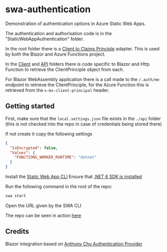 # swa-authentication

Demonstration of authentication options in Azure Static Web Apps.

The authentication and authorisation code is in the "StaticWebAppAuthentication" folder.

In the root folder there is a [Client to Claims Principle](./StaticWebAppAuthentication/ClientPrincipleToClaimsPrinciple.cs) adapter. This is used by both the Blazor and Azure Functions project.

In the [Client](./Client/) and [API](./API) folders there is code specific to Blazor and Http Function to retrieve the ClientPrinciple object from each.

For Blazor WebAssembly application there is a call made to the `/.auth/me` endpoint to retrieve the ClientPrinciple, for the Azure Function this is retrieved from the `x-ms-client-principal` header.

## Getting started

First, make sure that the `local.settings.json` file exists in the `./api` folder (this is not checked into the repo in case of credentials being stored there)

If not create it copy the following settings

``` json
{
  "IsEncrypted": false,
  "Values": {
    "FUNCTIONS_WORKER_RUNTIME": "dotnet"
  }
}
```

Install the [Static Web App CLI](https://github.com/Azure/static-web-apps-cli)
Ensure that [.NET 6 SDK is installed](https://dotnet.microsoft.com/en-us/download/dotnet/6.0)

Run the following command in the root of the repo:

``` ps
swa start
```

Open the URL given by the SWA CLI

The repo can be seen in action [here](https://swa-auth.stacy-clouds.dev/)

## Credits

Blazor integration based on [Anthony Chu Authentication Provider](https://github.com/anthonychu/blazor-auth-static-web-apps)
